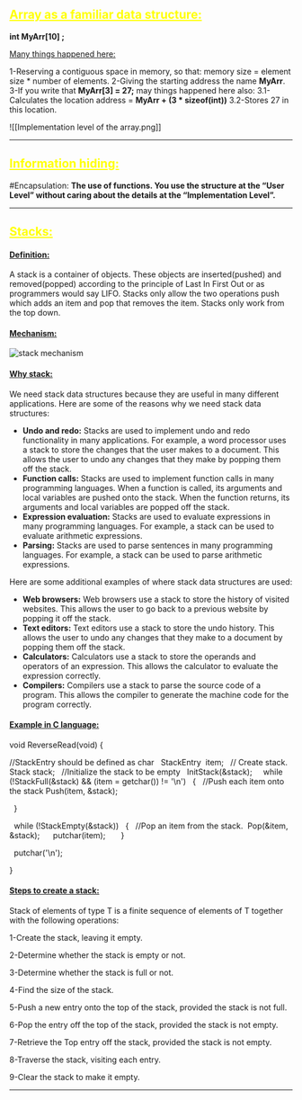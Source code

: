 
## <font color= "yellow"><u>Array as a familiar data structure:</u></font>

**int MyArr[10] ;**

<u>Many things happened here:</u>

1-Reserving a contiguous space in memory, so that: memory size = element size * number of elements.
2-Giving the starting address the name **MyArr**.
3-If you write that **MyArr[3] = 27;** may things happened here also:
	3.1-Calculates the location address = **MyArr + (3 * sizeof(int))**
	3.2-Stores 27 in this location.

![[Implementation level of the array.png]]

---
## <font color= "yellow"><u>Information hiding:</u></font>

#Encapsulation: **The use of functions. You use the structure at the “User Level” without caring about the details at the “Implementation Level”.**

---
## <font color= "yellow"><u>Stacks:</u></font>

#### <u>Definition:</u>

A stack is a container of objects. These objects are inserted(pushed) and removed(popped) according to the principle of Last In First Out or as programmers would say LIFO. Stacks only allow the two operations push which adds an item and pop that removes the item. Stacks only work from the top down.
#### <u>Mechanism:</u>

![stack mechanism](https://miro.medium.com/v2/resize:fit:828/1*tQ9Y11OdaMnhXwbfCF-edA.gif)

#### <u>Why stack:</u>

We need stack data structures because they are useful in many different applications. Here are some of the reasons why we need stack data structures:
- **Undo and redo:** Stacks are used to implement undo and redo functionality in many applications. For example, a word processor uses a stack to store the changes that the user makes to a document. This allows the user to undo any changes that they make by popping them off the stack.
- **Function calls:** Stacks are used to implement function calls in many programming languages. When a function is called, its arguments and local variables are pushed onto the stack. When the function returns, its arguments and local variables are popped off the stack.
- **Expression evaluation:** Stacks are used to evaluate expressions in many programming languages. For example, a stack can be used to evaluate arithmetic expressions.
- **Parsing:** Stacks are used to parse sentences in many programming languages. For example, a stack can be used to parse arithmetic expressions.

Here are some additional examples of where stack data structures are used:
- **Web browsers:** Web browsers use a stack to store the history of visited websites. This allows the user to go back to a previous website by popping it off the stack.
- **Text editors:** Text editors use a stack to store the undo history. This allows the user to undo any changes that they make to a document by popping them off the stack.
- **Calculators:** Calculators use a stack to store the operands and operators of an expression. This allows the calculator to evaluate the expression correctly.
- **Compilers:** Compilers use a stack to parse the source code of a program. This allows the compiler to generate the machine code for the program correctly.

#### <u>Example in C language:</u>

void ReverseRead(void)
{

 //StackEntry should be defined as char
  StackEntry  item;
  
 // Create stack.
  Stack stack;
  
 //Initialize the stack to be empty
  InitStack(&stack);
  
  while (!StackFull(&stack) && (item = getchar()) != '\n')
  {
  
	//Push each item onto the stack
	Push(item, &stack);
	
  }

  while (!StackEmpty(&stack))
  {
  
	//Pop an item from the stack.
	 Pop(&item, &stack); 
	 
	   putchar(item);
	   
  }

  putchar('\n');

}

#### <u>Steps to create a stack:</u>

Stack of elements of type T is a finite sequence of elements of T together with the following operations:

1-Create the stack, leaving it empty.

2-Determine whether the stack is empty or not.

3-Determine whether the stack is full or not.

4-Find the size of the stack.

5-Push a new entry onto the top of the stack, provided the stack is not full.

6-Pop the entry off the top of the stack, provided the stack is not empty.

7-Retrieve the Top entry off the stack, provided the stack is not empty.

8-Traverse the stack, visiting each entry.

9-Clear the stack to make it empty.

---
